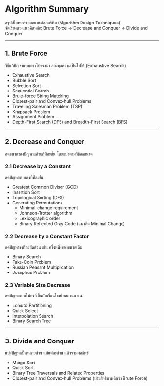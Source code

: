 # Algorithm Summary

สรุปเนื้อหาการออกแบบอัลกอริทึม (Algorithm Design Techniques)  
จัดเรียงตามแนวคิดหลัก: Brute Force → Decrease and Conquer → Divide and Conquer

---

## 1. Brute Force
วิธีแก้ปัญหาแบบตรงไปตรงมา ลองทุกความเป็นไปได้ (Exhaustive Search)

- Exhaustive Search
- Bubble Sort
- Selection Sort
- Sequential Search
- Brute-force String Matching
- Closest-pair and Convex-hull Problems
- Traveling Salesman Problem (TSP)
- Knapsack Problem
- Assignment Problem
- Depth-First Search (DFS) and Breadth-First Search (BFS)

---

## 2. Decrease and Conquer
ลดขนาดของปัญหาแล้วแก้ทีละขั้น โดยแบ่งตามวิธีลดขนาด

### 2.1 Decrease by a Constant
ลดปัญหาแบบคงที่ทีละขั้น

- Greatest Common Divisor (GCD)
- Insertion Sort
- Topological Sorting (DFS)
- Generating Permutations
  - Minimal-change requirement
  - Johnson-Trotter algorithm
  - Lexicographic order
  - Binary Reflected Gray Code (แนวคิด Minimal Change)

### 2.2 Decrease by a Constant Factor
ลดปัญหาลงทีละสัดส่วน เช่น ครึ่งหนึ่งของขนาดเดิม

- Binary Search
- Fake-Coin Problem
- Russian Peasant Multiplication
- Josephus Problem

### 2.3 Variable Size Decrease
ลดปัญหาแบบไม่คงที่ ขึ้นกับเงื่อนไขหรือสถานการณ์

- Lomuto Partitioning
- Quick Select
- Interpolation Search
- Binary Search Tree

---

## 3. Divide and Conquer
แบ่งปัญหาเป็นหลายส่วน แก้แต่ละส่วน แล้วรวมผลลัพธ์

- Merge Sort
- Quick Sort
- Binary Tree Traversals and Related Properties
- Closest-pair and Convex-hull Problems (ประสิทธิภาพดีกว่า Brute Force)
